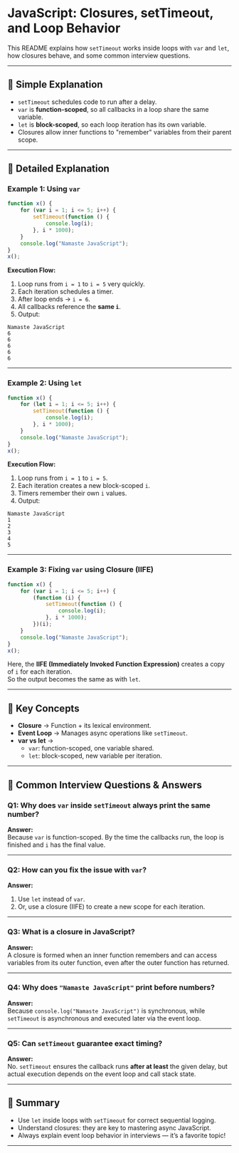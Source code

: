 # JavaScript: Closures, setTimeout, and Loop Behavior

This README explains how `setTimeout` works inside loops with `var` and `let`, how closures behave, and some common interview questions.

---

## 🔹 Simple Explanation

- `setTimeout` schedules code to run after a delay.
- `var` is **function-scoped**, so all callbacks in a loop share the same variable.
- `let` is **block-scoped**, so each loop iteration has its own variable.
- Closures allow inner functions to "remember" variables from their parent scope.

---

## 🔹 Detailed Explanation

### Example 1: Using `var`
```js
function x() {
    for (var i = 1; i <= 5; i++) {
        setTimeout(function () {
            console.log(i);
        }, i * 1000);
    }
    console.log("Namaste JavaScript");
}
x();
```

**Execution Flow:**
1. Loop runs from `i = 1` to `i = 5` very quickly.
2. Each iteration schedules a timer.
3. After loop ends → `i = 6`.
4. All callbacks reference the **same `i`**.
5. Output:
```
Namaste JavaScript
6
6
6
6
6
```

---

### Example 2: Using `let`
```js
function x() {
    for (let i = 1; i <= 5; i++) {
        setTimeout(function () {
            console.log(i);
        }, i * 1000);
    }
    console.log("Namaste JavaScript");
}
x();
```

**Execution Flow:**
1. Loop runs from `i = 1` to `i = 5`.
2. Each iteration creates a new block-scoped `i`.
3. Timers remember their own `i` values.
4. Output:
```
Namaste JavaScript
1
2
3
4
5
```

---

### Example 3: Fixing `var` using Closure (IIFE)
```js
function x() {
    for (var i = 1; i <= 5; i++) {
        (function (i) {
            setTimeout(function () {
                console.log(i);
            }, i * 1000);
        })(i);
    }
    console.log("Namaste JavaScript");
}
x();
```

Here, the **IIFE (Immediately Invoked Function Expression)** creates a copy of `i` for each iteration.  
So the output becomes the same as with `let`.

---

## 🔹 Key Concepts

- **Closure** → Function + its lexical environment.  
- **Event Loop** → Manages async operations like `setTimeout`.  
- **var vs let** →  
  - `var`: function-scoped, one variable shared.  
  - `let`: block-scoped, new variable per iteration.  

---

## 🔹 Common Interview Questions & Answers

### Q1: Why does `var` inside `setTimeout` always print the same number?
**Answer:**  
Because `var` is function-scoped. By the time the callbacks run, the loop is finished and `i` has the final value.

---

### Q2: How can you fix the issue with `var`?
**Answer:**  
1. Use `let` instead of `var`.  
2. Or, use a closure (IIFE) to create a new scope for each iteration.

---

### Q3: What is a closure in JavaScript?
**Answer:**  
A closure is formed when an inner function remembers and can access variables from its outer function, even after the outer function has returned.

---

### Q4: Why does `"Namaste JavaScript"` print before numbers?
**Answer:**  
Because `console.log("Namaste JavaScript")` is synchronous, while `setTimeout` is asynchronous and executed later via the event loop.

---

### Q5: Can `setTimeout` guarantee exact timing?
**Answer:**  
No. `setTimeout` ensures the callback runs **after at least** the given delay, but actual execution depends on the event loop and call stack state.

---

## 🔹 Summary

- Use `let` inside loops with `setTimeout` for correct sequential logging.  
- Understand closures: they are key to mastering async JavaScript.  
- Always explain event loop behavior in interviews — it’s a favorite topic!  

---
